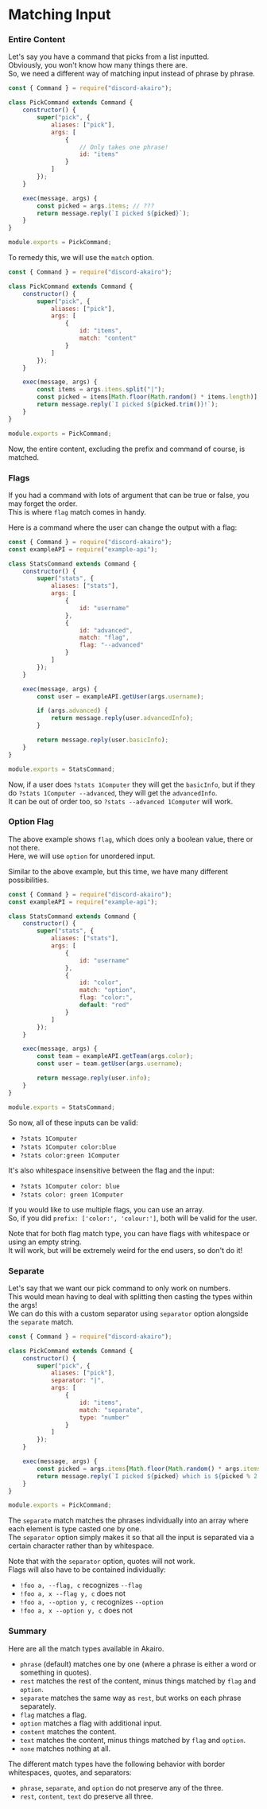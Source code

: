 # Matching Input

### Entire Content

Let's say you have a command that picks from a list inputted.  
Obviously, you won't know how many things there are.  
So, we need a different way of matching input instead of phrase by phrase.

```js
const { Command } = require("discord-akairo");

class PickCommand extends Command {
	constructor() {
		super("pick", {
			aliases: ["pick"],
			args: [
				{
					// Only takes one phrase!
					id: "items"
				}
			]
		});
	}

	exec(message, args) {
		const picked = args.items; // ???
		return message.reply(`I picked ${picked}`);
	}
}

module.exports = PickCommand;
```

To remedy this, we will use the `match` option.

```js
const { Command } = require("discord-akairo");

class PickCommand extends Command {
	constructor() {
		super("pick", {
			aliases: ["pick"],
			args: [
				{
					id: "items",
					match: "content"
				}
			]
		});
	}

	exec(message, args) {
		const items = args.items.split("|");
		const picked = items[Math.floor(Math.random() * items.length)];
		return message.reply(`I picked ${picked.trim()}!`);
	}
}

module.exports = PickCommand;
```

Now, the entire content, excluding the prefix and command of course, is matched.

### Flags

If you had a command with lots of argument that can be true or false, you may forget the order.  
This is where `flag` match comes in handy.

Here is a command where the user can change the output with a flag:

```js
const { Command } = require("discord-akairo");
const exampleAPI = require("example-api");

class StatsCommand extends Command {
	constructor() {
		super("stats", {
			aliases: ["stats"],
			args: [
				{
					id: "username"
				},
				{
					id: "advanced",
					match: "flag",
					flag: "--advanced"
				}
			]
		});
	}

	exec(message, args) {
		const user = exampleAPI.getUser(args.username);

		if (args.advanced) {
			return message.reply(user.advancedInfo);
		}

		return message.reply(user.basicInfo);
	}
}

module.exports = StatsCommand;
```

Now, if a user does `?stats 1Computer` they will get the `basicInfo`, but if they do `?stats 1Computer --advanced`, they will get the `advancedInfo`.  
It can be out of order too, so `?stats --advanced 1Computer` will work.

### Option Flag

The above example shows `flag`, which does only a boolean value, there or not there.  
Here, we will use `option` for unordered input.

Similar to the above example, but this time, we have many different possibilities.

```js
const { Command } = require("discord-akairo");
const exampleAPI = require("example-api");

class StatsCommand extends Command {
	constructor() {
		super("stats", {
			aliases: ["stats"],
			args: [
				{
					id: "username"
				},
				{
					id: "color",
					match: "option",
					flag: "color:",
					default: "red"
				}
			]
		});
	}

	exec(message, args) {
		const team = exampleAPI.getTeam(args.color);
		const user = team.getUser(args.username);

		return message.reply(user.info);
	}
}

module.exports = StatsCommand;
```

So now, all of these inputs can be valid:

- `?stats 1Computer`
- `?stats 1Computer color:blue`
- `?stats color:green 1Computer`

It's also whitespace insensitive between the flag and the input:

- `?stats 1Computer color: blue`
- `?stats color: green 1Computer`

If you would like to use multiple flags, you can use an array.  
So, if you did `prefix: ['color:', 'colour:']`, both will be valid for the user.

Note that for both flag match type, you can have flags with whitespace or using an empty string.  
It will work, but will be extremely weird for the end users, so don't do it!

### Separate

Let's say that we want our pick command to only work on numbers.  
This would mean having to deal with splitting then casting the types within the args!  
We can do this with a custom separator using `separator` option alongside the `separate` match.

```js
const { Command } = require("discord-akairo");

class PickCommand extends Command {
	constructor() {
		super("pick", {
			aliases: ["pick"],
			separator: "|",
			args: [
				{
					id: "items",
					match: "separate",
					type: "number"
				}
			]
		});
	}

	exec(message, args) {
		const picked = args.items[Math.floor(Math.random() * args.items.length)];
		return message.reply(`I picked ${picked} which is ${picked % 2 === 0 ? "even" : "odd"}!`);
	}
}

module.exports = PickCommand;
```

The `separate` match matches the phrases individually into an array where each element is type casted one by one.  
The `separator` option simply makes it so that all the input is separated via a certain character rather than by whitespace.

Note that with the `separator` option, quotes will not work.  
Flags will also have to be contained individually:

- `!foo a, --flag, c` recognizes `--flag`
- `!foo a, x --flag y, c` does not
- `!foo a, --option y, c` recognizes `--option`
- `!foo a, x --option y, c` does not

### Summary

Here are all the match types available in Akairo.

- `phrase` (default) matches one by one (where a phrase is either a word or something in quotes).
- `rest` matches the rest of the content, minus things matched by `flag` and `option`.
- `separate` matches the same way as `rest`, but works on each phrase separately.
- `flag` matches a flag.
- `option` matches a flag with additional input.
- `content` matches the content.
- `text` matches the content, minus things matched by `flag` and `option`.
- `none` matches nothing at all.

The different match types have the following behavior with border whitespaces, quotes, and separators:

- `phrase`, `separate`, and `option` do not preserve any of the three.
- `rest`, `content`, `text` do preserve all three.
